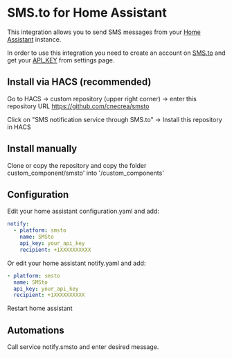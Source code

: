 # SMS.to for Home Assistant

This integration allows you to send SMS messages from your [Home Assistant](https://home-assistant.io/) instance.

In order to use this integration you need to create an account on [SMS.to](https://sms.to/) and get your [API_KEY](https://sms.to/app#/settings/account) from settings page.

## Install via HACS (recommended)

Go to HACS -> custom repository (upper right corner) -> enter this repository URL https://github.com/cnecrea/smsto

Click on "SMS notification service through SMS.to" -> Install this repository in HACS


## Install manually

Clone or copy the repository and copy the folder custom_component/smsto' into '/custom_components'

## Configuration

Edit your home assistant configuration.yaml and add:

```yaml
notify:
  - platform: smsto
    name: SMSto
    api_key: your_api_key
    recipient: +1XXXXXXXXXX
```
Or edit your home assistant notify.yaml and add:
```yaml
- platform: smsto
  name: SMSto
  api_key: your_api_key
  recipient: +1XXXXXXXXXX
```

Restart home assistant

## Automations

Call service notify.smsto and enter desired message.
